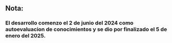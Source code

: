 ## Nota:
### El desarrollo comenzo el 2 de junio del 2024 como autoevaluacion de conocimientos y se dio por finalizado el 5 de enero del 2025.
